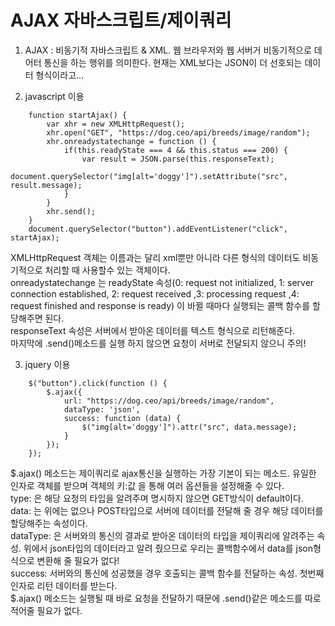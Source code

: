 AJAX 자바스크립트/제이쿼리
====================

1. AJAX : 비동기적 자바스크립트 & XML. 웹 브라우저와 웹 서버거 비동기적으로 데어터 통신을 하는 행위를 의미한다. 현재는 XML보다는 JSON이 더 선호되는 데이터 형식이라고...



2. javascript 이용

```
    function startAjax() {
        var xhr = new XMLHttpRequest();
        xhr.open("GET", "https://dog.ceo/api/breeds/image/random");
        xhr.onreadystatechange = function () {
            if(this.readyState === 4 && this.status === 200) {
                var result = JSON.parse(this.responseText);
                document.querySelector("img[alt='doggy']").setAttribute("src", result.message);
            }
        }
        xhr.send();
    }
    document.querySelector("button").addEventListener("click", startAjax);
```

XMLHttpRequest 객체는 이름과는 달리 xml뿐만 아니라 다른 형식의 데이터도 비동기적으로 처리할 때 사용할수 있는 객체이다.  
onreadystatechange 는 readyState 속성(0: request not initialized, 1: server connection established, 2: request received ,3: processing request ,4: request finished and response is ready) 이 바뀔 때마다 실행되는 콜백 함수를 할당해주면 된다.  
responseText 속성은 서버에서 받아온 데이터를 텍스트 형식으로 리턴해준다.  
마지막에 .send()메소드를 실행 하지 않으면 요청이 서버로 전달되지 않으니 주의!  



3. jquery 이용

```
    $("button").click(function () {
        $.ajax({
            url: "https://dog.ceo/api/breeds/image/random",
            dataType: 'json',
            success: function (data) {
                $("img[alt='doggy']").attr("src", data.message);
            }
        });
    });
```

$.ajax() 메소드는 제이쿼리로 ajax통신을 실행하는 가장 기본이 되는 메소드. 유일한 인자로 객체를 받으며 객체의 키:값 을 통해 여러 옵션들을 설정해줄 수 있다.  
type: 은 해당 요청의 타입을 알려주며 명시하지 않으면 GET방식이 default이다.  
data: 는 위에는 없으나 POST타입으로 서버에 데이터를 전달해 줄 경우 해당 데이터를 할당해주는 속성이다.  
dataType: 은 서버와의 통신의 결과로 받아온 데이터의 타입을 제이쿼리에 알려주는 속성. 위에서 json타입의 데이터라고 알려 줬으므로 우리는 콜백함수에서 data를 json형식으로 변환해 줄 필요가 없다!  
success: 서버와의 통신에 성공했을 경우 호출되는 콜백 함수를 전달하는 속성. 첫번째 인자로 리턴 데이터를 받는다.  
$.ajax() 메소드는 실행될 때 바로 요청을 전달하기 때문에 .send()같은 메소드를 따로 적어줄 필요가 없다.